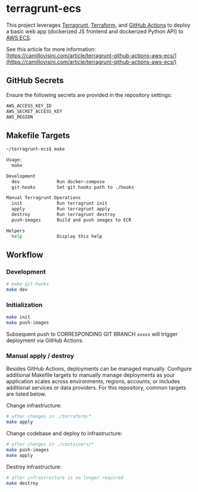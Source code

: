 # terragrunt-ecs

This project leverages [Terragrunt](https://github.com/gruntwork-io/terragrunt), [Terraform](https://www.terraform.io/), and [GitHub Actions](https://github.com/features/actions) to deploy a basic web app (dockerized JS frontend and dockerized Python API) to [AWS ECS](https://aws.amazon.com/ecs/).

See this article for more information: [https://camillovisini.com/article/terragrunt-github-actions-aws-ecs/](https://camillovisini.com/article/terragrunt-github-actions-aws-ecs/)

## GitHub Secrets

Ensure the following secrets are provided in the repository settings:

```bash
AWS_ACCESS_KEY_ID
AWS_SECRET_ACCESS_KEY
AWS_REGION
```

## Makefile Targets

```bash
~/terragrunt-ecs$ make

Usage:
  make

Development
  dev              Run docker-compose
  git-hooks        Set git hooks path to ./hooks

Manual Terragrunt Operations
  init             Run terragrunt init
  apply            Run terragrunt apply
  destroy          Run terragrunt destroy
  push-images      Build and push images to ECR

Helpers
  help             Display this help
```

## Workflow

### Development

```bash
# make git-hooks
make dev
```

### Initialization

```bash
make init
make push-images
```

Subsequent push to CORRESPONDING GIT BRANCH `xxxxx` will trigger deployment via GitHub Actions.

### Manual apply / destroy

Besides GitHub Actions, deployments can be managed manually. Configure additional Makefile targets to manually manage deployments as your application scales across environments, regions, accounts, or includes additional services or data providers. For this repository, common targets are listed below.

Change infrastructure:

```bash
# after changes in ./terraform/*
make apply
```

Change codebase and deploy to infrastructure:

```bash
# after changes in ./containers/*
make push-images
make apply
```

Destroy infrastructure:

```bash
# after infrastructure is no longer required
make destroy
```
